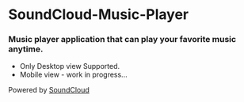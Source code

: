 # SoundCloud-Music-Player
### Music player application that can play your favorite music anytime.
- Only Desktop view Supported.
- Mobile view - work in progress...

Powered by [SoundCloud](https://soundcloud.com/)
